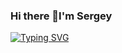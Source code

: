 ### Hi there 👋I'm Sergey

[![Typing SVG](https://readme-typing-svg.herokuapp.com?color=040D12&lines=I+am+beginner+developer)](https://git.io/typing-svg)

